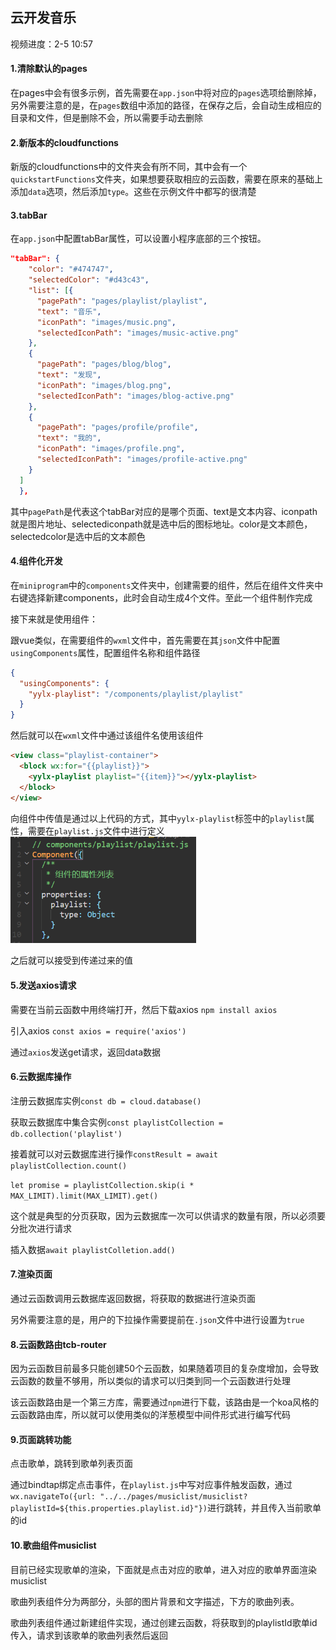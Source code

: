 ## 云开发音乐

视频进度：2-5 10:57

#### 1.清除默认的pages

在pages中会有很多示例，首先需要在`app.json`中将对应的`pages`选项给删除掉，另外需要注意的是，在`pages`数组中添加的路径，在保存之后，会自动生成相应的目录和文件，但是删除不会，所以需要手动去删除

#### 2.新版本的cloudfunctions

新版的cloudfunctions中的文件夹会有所不同，其中会有一个`quickstartFunctions`文件夹，如果想要获取相应的云函数，需要在原来的基础上添加`data`选项，然后添加`type`。这些在示例文件中都写的很清楚

#### 3.tabBar

在`app.json`中配置tabBar属性，可以设置小程序底部的三个按钮。

```json
"tabBar": {
    "color": "#474747",
    "selectedColor": "#d43c43",
    "list": [{
      "pagePath": "pages/playlist/playlist",
      "text": "音乐",
      "iconPath": "images/music.png",
      "selectedIconPath": "images/music-active.png"
    },
    {
      "pagePath": "pages/blog/blog",
      "text": "发现",
      "iconPath": "images/blog.png",
      "selectedIconPath": "images/blog-active.png"
    },
    {
      "pagePath": "pages/profile/profile",
      "text": "我的",
      "iconPath": "images/profile.png",
      "selectedIconPath": "images/profile-active.png"
    }
  ]
  },
```

其中`pagePath`是代表这个tabBar对应的是哪个页面、text是文本内容、iconpath就是图片地址、selectediconpath就是选中后的图标地址。color是文本颜色，selectedcolor是选中后的文本颜色

#### 4.组件化开发

在`miniprogram`中的`components`文件夹中，创建需要的组件，然后在组件文件夹中右键选择新建components，此时会自动生成4个文件。至此一个组件制作完成

接下来就是使用组件：

跟vue类似，在需要组件的`wxml`文件中，首先需要在其`json`文件中配置`usingComponents`属性，配置组件名称和组件路径

```json
{
  "usingComponents": {
    "yylx-playlist": "/components/playlist/playlist"
  }
}
```

然后就可以在`wxml`文件中通过该组件名使用该组件

```html
<view class="playlist-container">
  <block wx:for="{{playlist}}">
    <yylx-playlist playlist="{{item}}"></yylx-playlist>
  </block>
</view>
```

向组件中传值是通过以上代码的方式，其中`yylx-playlist`标签中的`playlist`属性，需要在`playlist.js`文件中进行定义<img src="../../img/image-20220223134219041.png" alt="image-20220223134219041" style="zoom: 67%;" />

之后就可以接受到传递过来的值

#### 5.发送axios请求

需要在当前云函数中用终端打开，然后下载axios `npm install axios`

引入axios `const axios = require('axios')`

通过`axios`发送get请求，返回data数据

#### 6.云数据库操作

注册云数据库实例`const db = cloud.database()`

获取云数据库中集合实例`const playlistCollection = db.collection('playlist')`

接着就可以对云数据库进行操作`constResult = await playlistCollection.count()`

`let promise = playlistCollection.skip(i * MAX_LIMIT).limit(MAX_LIMIT).get()`

这个就是典型的分页获取，因为云数据库一次可以供请求的数量有限，所以必须要分批次进行请求

插入数据`await playlistColletion.add()`

#### 7.渲染页面

通过云函数调用云数据库返回数据，将获取的数据进行渲染页面

另外需要注意的是，用户的下拉操作需要提前在`.json`文件中进行设置为`true`

#### 8.云函数路由tcb-router

因为云函数目前最多只能创建50个云函数，如果随着项目的复杂度增加，会导致云函数的数量不够用，所以类似的请求可以归类到同一个云函数进行处理

该云函数路由是一个第三方库，需要通过`npm`进行下载，该路由是一个koa风格的云函数路由库，所以就可以使用类似的洋葱模型中间件形式进行编写代码

#### 9.页面跳转功能

点击歌单，跳转到歌单列表页面

通过bindtap绑定点击事件，在`playlist.js`中写对应事件触发函数，通过`wx.navigateTo({url: "../../pages/musiclist/musiclist?playlistId=${this.properties.playlist.id}"})`进行跳转，并且传入当前歌单的id

#### 10.歌曲组件musiclist

目前已经实现歌单的渲染，下面就是点击对应的歌单，进入对应的歌单界面渲染musiclist

歌曲列表组件分为两部分，头部的图片背景和文字描述，下方的歌曲列表。

歌曲列表组件通过新建组件实现，通过创建云函数，将获取到的playlistId歌单id传入，请求到该歌单的歌曲列表然后返回



































